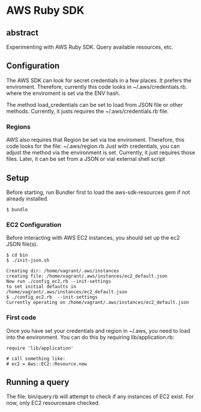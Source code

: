 # AWS Ruby SDK

## abstract

Experimenting with AWS Ruby SDK. 
Query available resources, etc.


## Configuration

The AWS SDK can look for secret credentials in a few places.
It prefers the enviroment. Therefore, currently this code
looks in ~/.aws/credentials.rb. where the enviroment
is set via the ENV hash.


The method load_credentials can be set to load from JSON file or other methods.
Currently, it justs requires the ~/.aws/credentials.rb file.


### Regions

AWS also requires that Region be set via tne enviroment.
Therefore, this code looks for the file: ~/.aws/region.rb
Just with credentials, you can adjust the method via the environment is set.
Currently, it just requires those files.
Later, it can be set from a JSON or vial external shell script


## Setup

Before starting, run Bundler first to load the aws-sdk-resources gem if not 
already installed.


```
$ bundle

```

### EC2 Configuration

Before interacting with AWS EC2 instances, you
should set up the ec2 JSON file(s).


```
$ cd bin
$ ./init-json.sh

Creating dir: /home/vagrant/.aws/instances
creating file: /home/vagrant/.aws/instances/ec2_default.json
Now run ./config_ec2.rb --init-settings
to set initial defaults in /home/vagrant/.aws/instances/ec2_default.json
$ ./config_ec2.rb  --init-settings
Currently operating on /home/vagrant/.aws/instances/ec2_default.json

```

### First code

Once you have set your credentials and region in ~/.aws, you need to load into the environment.
You can do this by requiring lib/application.rb:


```
require 'lib/application'

# call something like:
# ec2 = Aws::EC2::Resource.new

```

## Running a query

The file: bin/query.rb will attempt to check if any instances of EC2 
exist. For now, only EC2 resourcesare checked.


